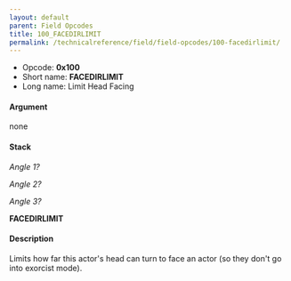 ```yaml
---
layout: default
parent: Field Opcodes
title: 100_FACEDIRLIMIT
permalink: /technicalreference/field/field-opcodes/100-facedirlimit/
---
```


-   Opcode: **0x100**
-   Short name: **FACEDIRLIMIT**
-   Long name: Limit Head Facing

#### Argument

none

#### Stack

  
*Angle 1?*

*Angle 2?*

*Angle 3?*

**FACEDIRLIMIT**

#### Description

Limits how far this actor's head can turn to face an actor (so they don't go into exorcist mode).

